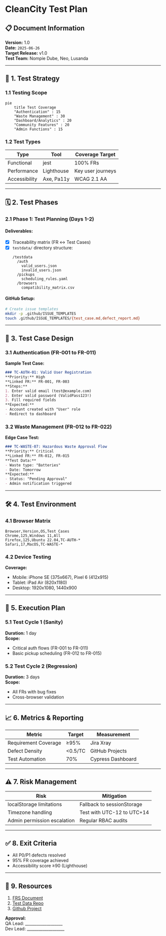 
# CleanCity Test Plan

## 📋 Document Information
**Version:** 1.0  
**Date:** `2025-06-26`  
**Target Release:** v1.0  
**Test Team:**   Nompie Dube, Neo, Lusanda

---

## 🎯 1. Test Strategy
### 1.1 Testing Scope
```mermaid
pie
    title Test Coverage
    "Authentication" : 15
    "Waste Management" : 30
    "Dashboard/Analytics" : 20
    "Community Features" : 20
    "Admin Functions" : 15
```

### 1.2 Test Types
| **Type**          | **Tool**         | **Coverage Target** |
|-------------------|------------------|---------------------|
| Functional        | jest           | 100% FRs            |
| Performance      | Lighthouse       | Key user journeys   |
| Accessibility    | Axe, Pa11y       | WCAG 2.1 AA         |

---

## 🗓 2. Test Phases
### 2.1 Phase 1: Test Planning (Days 1-2)
#### Deliverables:
- [x] Traceability matrix (FR ↔ Test Cases)
- [x] `testdata/` directory structure:
  ```
  /testdata
    /auth
      valid_users.json
      invalid_users.json
    /pickups
      scheduling_rules.yaml
    /browsers
      compatibility_matrix.csv
  ```

#### GitHub Setup:
```bash
# Create issue templates
mkdir -p .github/ISSUE_TEMPLATES
touch .github/ISSUE_TEMPLATES/{test_case.md,defect_report.md}
```

---

## 🧪 3. Test Case Design
### 3.1 Authentication (FR-001 to FR-011)
**Sample Test Case:**
```markdown
### TC-AUTH-01: Valid User Registration
**Priority:** High  
**Linked FR:** FR-001, FR-003  
**Steps:**  
1. Enter valid email (test@example.com)  
2. Enter valid password (ValidPass123!)  
3. Fill required fields  
**Expected:**  
- Account created with "User" role  
- Redirect to dashboard  
```

### 3.2 Waste Management (FR-012 to FR-022)
**Edge Case Test:**
```markdown
### TC-WASTE-07: Hazardous Waste Approval Flow  
**Priority:** Critical  
**Linked FR:** FR-012, FR-015  
**Test Data:**  
- Waste type: "Batteries"  
- Date: Tomorrow  
**Expected:**  
- Status: "Pending Approval"  
- Admin notification triggered  
```

---

## 🛠️ 4. Test Environment
### 4.1 Browser Matrix
```csv
Browser,Version,OS,Test Cases
Chrome,125,Windows 11,All
Firefox,125,Ubuntu 22.04,TC-AUTH-*
Safari,17,MacOS,TC-WASTE-*
```

### 4.2 Device Testing
**Coverage:**
- Mobile: iPhone SE (375x667), Pixel 6 (412x915)
- Tablet: iPad Air (820x1180)
- Desktop: 1920x1080, 1440x900

---

## 🚦 5. Execution Plan
### 5.1 Test Cycle 1 (Sanity)
**Duration:** 1 day  
**Scope:**  
- Critical auth flows (FR-001 to FR-011)  
- Basic pickup scheduling (FR-012 to FR-015)  

### 5.2 Test Cycle 2 (Regression)
**Duration:** 3 days  
**Scope:**  
- All FRs with bug fixes  
- Cross-browser validation  

---

## 📈 6. Metrics & Reporting
| **Metric**          | **Target**       | **Measurement**          |
|---------------------|------------------|--------------------------|
| Requirement Coverage | ≥95%             | Jira Xray                |
| Defect Density      | <0.5/TC          | GitHub Projects          |
| Test Automation     | 70%              | Cypress Dashboard        |

---

## ⚠️ 7. Risk Management
| **Risk**                      | **Mitigation**                          |
|-------------------------------|-----------------------------------------|
| localStorage limitations      | Fallback to sessionStorage              |
| Timezone handling             | Test with UTC-12 to UTC+14              |
| Admin permission escalation   | Regular RBAC audits                     |

---

## ✅ 8. Exit Criteria
- All P0/P1 defects resolved  
- 95% FR coverage achieved  
- Accessibility score ≥90 (Lighthouse)  

---

## 🔗 9. Resources
1. [FRS Document](https://github.com/Nompie1993/CleanCity/blob/main/docs/functional-requirements.md)  
2. [Test Data Repo](https://github.com/Nompie1993/CleanCity/blob/main/docs/test-data.md)  
3. [Github Project](https://github.com/users/Nompie1993/projects/5)  

**Approval:**  
QA Lead: ___________________  
Dev Lead: ___________________  
```


